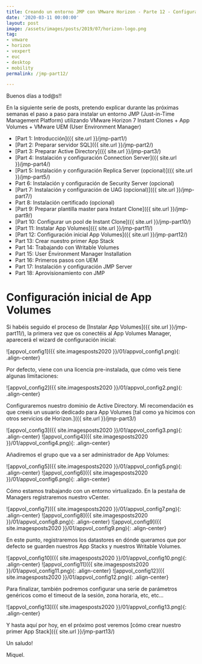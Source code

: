```yaml
---
title: Creando un entorno JMP con VMware Horizon - Parte 12 - Configuración inicial App Volumes Manager
date: '2020-03-11 00:00:00'
layout: post
image: /assets/images/posts/2019/07/horizon-logo.png
tag:
- vmware
- horizon
- vexpert
- euc
- desktop
- mobility
permalink: /jmp-part12/

---
```


Buenos días a tod@s!!

En la siguiente serie de posts, pretendo explicar durante las próximas semanas el paso a paso para instalar un entorno JMP (Just-in-Time Management Platform) utilizando VMware Horizon 7 Instant Clones + App Volumes + VMware UEM (User Environment Manager) 

- [Part 1: Introducción]({{ site.url }}/jmp-part1/)
- [Part 2: Preparar servidor SQL]({{ site.url }}/jmp-part2/)
- [Part 3: Preparar Active Directory]({{ site.url }}/jmp-part3/)
- [Part 4: Instalación y configuración Connection Server]({{ site.url }}/jmp-part4/)
- [Part 5: Instalación y configuración Replica Server (opcional)]({{ site.url }}/jmp-part5/)
- Part 6: Instalación y configuración de Security Server (opcional)
- [Part 7: Instalación y configuración de UAG (opcional)]({{ site.url }}/jmp-part7/)
- Part 8: Instalación certificado (opcional)
- [Part 9: Preparar plantilla master para Instant Clone]({{ site.url }}/jmp-part9/)
- [Part 10: Configurar un pool de Instant Clone]({{ site.url }}/jmp-part10/)
- [Part 11: Instalar App Volumes]({{ site.url }}/jmp-part11/)
- [Part 12: Configuración inicial App Volumes]({{ site.url }}/jmp-part12/)
- Part 13: Crear nuestro primer App Stack
- Part 14: Trabajando con Writable Volumes
- Part 15: User Environment Manager Installation
- Part 16: Primeros pasos con UEM
- Part 17: Instalación y configuración JMP Server
- Part 18: Aprovisionamiento con JMP

# Configuración inicial de App Volumes

Si habéis seguido el proceso de [Instalar App Volumes]({{ site.url }}/jmp-part11/), la primera vez que os conectéis al App Volumes Manager, aparecerá el wizard de configuración inicial:

![appvol_config1]({{ site.imagesposts2020 }}/01/appvol_config1.png){: .align-center}

Por defecto, viene con una licencia pre-instalada, que cómo veis tiene algunas limitaciones:

![appvol_config2]({{ site.imagesposts2020 }}/01/appvol_config2.png){: .align-center}

Configuraremos nuestro dominio de Active Directory. Mi recomendación es que creeis un usuario dedicado para App Volumes [tal como ya hicimos con otros servicios de Horizon.]({{ site.url }}/jmp-part3/)

![appvol_config3]({{ site.imagesposts2020 }}/01/appvol_config3.png){: .align-center}
![appvol_config4]({{ site.imagesposts2020 }}/01/appvol_config4.png){: .align-center}

Añadiremos el grupo que va a ser administrador de App Volumes:

![appvol_config5]({{ site.imagesposts2020 }}/01/appvol_config5.png){: .align-center}
![appvol_config6]({{ site.imagesposts2020 }}/01/appvol_config6.png){: .align-center}

Cómo estamos trabajando con un entorno virtualizado. En la pestaña de Managers registraremos nuestro vCenter.

![appvol_config7]({{ site.imagesposts2020 }}/01/appvol_config7.png){: .align-center}
![appvol_config8]({{ site.imagesposts2020 }}/01/appvol_config8.png){: .align-center}
![appvol_config9]({{ site.imagesposts2020 }}/01/appvol_config9.png){: .align-center}

En este punto, registraremos los datastores en dónde queramos que por defecto se guarden nuestros App Stacks y nuestros Writable Volumes.

![appvol_config10]({{ site.imagesposts2020 }}/01/appvol_config10.png){: .align-center}
![appvol_config11]({{ site.imagesposts2020 }}/01/appvol_config11.png){: .align-center}
![appvol_config12]({{ site.imagesposts2020 }}/01/appvol_config12.png){: .align-center}

Para finalizar, también podremos configurar una serie de parámetros genéricos como el timeout de la sesión, zona horaria, etc, etc...

![appvol_config13]({{ site.imagesposts2020 }}/01/appvol_config13.png){: .align-center}

Y hasta aquí por hoy, en el próximo post veremos [cómo crear nuestro primer App Stack]({{ site.url }}/jmp-part13/)

Un saludo!

Miquel.


